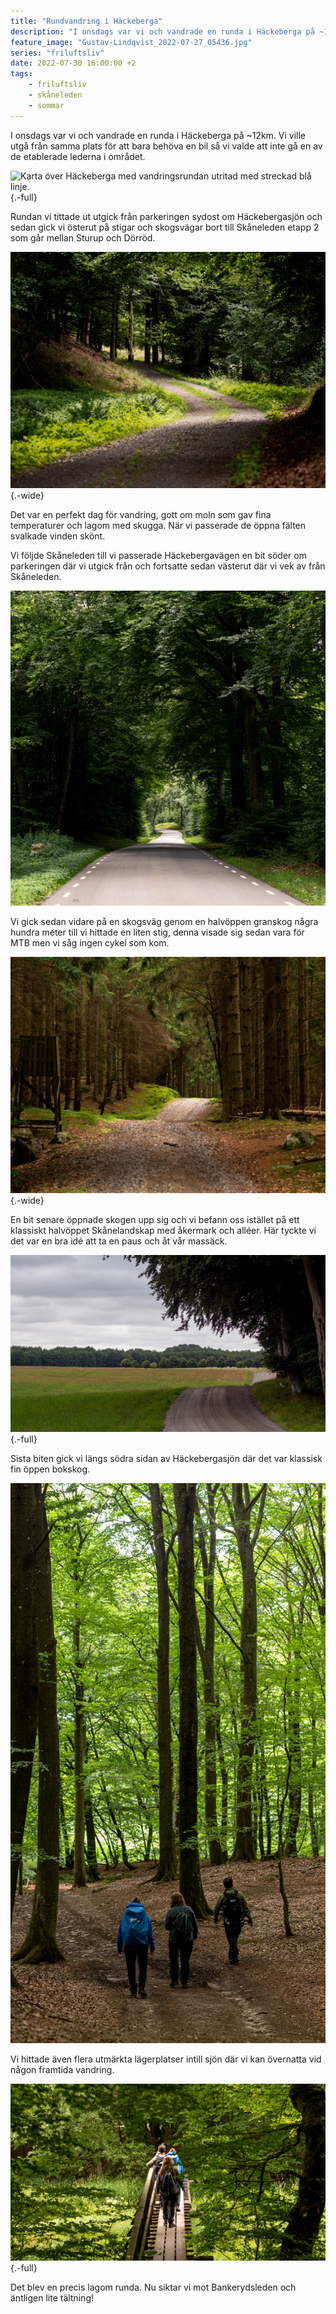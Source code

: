 ```yaml
---
title: "Rundvandring i Häckeberga"
description: "I onsdags var vi och vandrade en runda i Häckeberga på ~12km. Vi ville utgå från samma plats för att bara behöva en bil så vi valde att inte gå en av de etablerade lederna i området."
feature_image: "Gustav-Lindqvist_2022-07-27_05436.jpg"
series: "friluftsliv"
date: 2022-07-30 16:00:00 +2
tags:
    - friluftsliv
    - skåneleden
    - sommar
---
```


I onsdags var vi och vandrade en runda i Häckeberga på ~12km. Vi ville utgå från samma plats för att bara behöva en bil så vi valde att inte gå en av de etablerade lederna i området.

![Karta över Häckeberga med vandringsrundan utritad med streckad blå linje.](Rundvandring-vid-Häckeberga_Karta.jpg){.-full}

Rundan vi tittade ut utgick från parkeringen sydost om Häckebergasjön och sedan gick vi österut på stigar och skogsvägar bort till Skåneleden etapp 2 som går mellan Sturup och Dörröd.

![En kurva på en grusväg som är belyst i skogen. Vägen fortsätter in i skogen som är i skugga.](Gustav-Lindqvist_2022-07-27_05415.jpg){.-wide}

Det var en perfekt dag för vandring, gott om moln som gav fina temperaturer och lagom med skugga. När vi passerade de öppna fälten svalkade vinden skönt.

Vi följde Skåneleden till vi passerade Häckebergavägen en bit söder om parkeringen där vi utgick från och fortsatte sedan västerut där vi vek av från Skåneleden.

![Asfaltsbelagd väg som går genom skogen som bildar ett tak och en tunnel.](Gustav-Lindqvist_2022-07-27_05437-Pano.jpg)

Vi gick sedan vidare på en skogsväg genom en halvöppen granskog några hundra meter till vi hittade en liten stig, denna visade sig sedan vara för MTB men vi såg ingen cykel som kom.

![Skogsväg i en granskog som passerar ett jakttorn som syns till vänster i bilden och går upp mot en kulle. På toppen av kullen syns en orange ledmarkör.](Gustav-Lindqvist_2022-07-27_05447-Pano.jpg){.-wide}

En bit senare öppnade skogen upp sig och vi befann oss istället på ett klassiskt halvöppet Skånelandskap med åkermark och alléer. Här tyckte vi det var en bra idé att ta en paus och åt vår massäck.

![](Gustav-Lindqvist_2022-07-27_05459-Pano.jpg){.-full}

Sista biten gick vi längs södra sidan av Häckebergasjön där det var klassisk fin öppen bokskog.

![](Gustav-Lindqvist_2022-07-27_05467-Pano.jpg)

Vi hittade även flera utmärkta lägerplatser intill sjön där vi kan övernatta vid någon framtida vandring.

![](Gustav-Lindqvist_2022-07-27_05485-Pano.jpg){.-full}

Det blev en precis lagom runda. Nu siktar vi mot Bankerydsleden och äntligen lite tältning!
